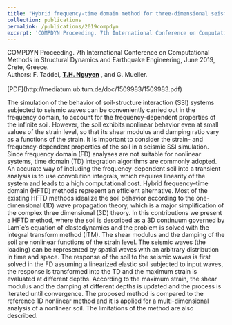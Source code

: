 ```yaml
---
title: "Hybrid frequency-time domain method for three-dimensional seismic analyses of nonlinear soils"
collection: publications
permalink: /publications/2019compdyn
excerpt: 'COMPDYN Proceeding. 7th International Conference on Computational Methods in Structural Dynamics and Earthquake Engineering, 2019, Greece. Read more.'
---
```


<div class="small">
   COMPDYN Proceeding. 7th International Conference on Computational Methods in Structural Dynamics and Earthquake Engineering, June 2019, Crete, Greece.
</div> 

<div class="small">
   Authors: F. Taddei, <u><strong>T.H. Nguyen</strong></u> , and G. Mueller.
</div><br/>
[PDF](http://mediatum.ub.tum.de/doc/1509983/1509983.pdf)

The simulation of the behavior of soil-structure interaction (SSI) systems subjected to seismic waves can be conveniently carried out in the frequency domain, to account for the frequency-dependent properties of the infinite soil. However, the soil exhibits nonlinear behavior even at small values of the strain level, so that its shear modulus and damping ratio vary as a functions of the strain. It is important to consider the strain- and frequency-dependent properties of the soil in a seismic SSI simulation. Since frequency domain (FD) analyses are not suitable for nonlinear systems, time domain (TD) integration algorithms are commonly adopted. An accurate way of including the frequency-dependent soil into a transient analysis is to use convolution integrals, which requires linearity of the system and leads to a high computational cost. Hybrid frequency–time domain (HFTD) methods represent an efficient alternative. Most of the existing HFTD methods idealize the soil behavior according to the one-dimensional (1D) wave propagation theory, which is a major simplification of the complex three dimensional (3D) theory. In this contributions we present a HFTD method, where the soil is described as a 3D continuum governed by Lam´e’s equation of elastodynamics and the problem is solved with the integral transform method (ITM). The shear modulus and the damping of the soil are nonlinear functions of the strain level. The seismic waves (the loading) can be represented by spatial waves with an arbitrary distribution in time and space. The response of the soil to the seismic waves is first solved in the FD assuming a linearized elastic soil subjected to input waves, the response is transformed into the TD and the maximum strain is evaluated at different depths. According to the maximum strain, the shear modulus and the damping at different depths is updated and the process is iterated until convergence. The proposed method is compared to the reference 1D nonlinear method and it is applied for a multi-dimensional analysis of a nonlinear soil. The limitations of the method are also described. 

